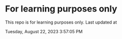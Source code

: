 # For learning purposes only
This repo is for learning purposes only.
Last updated at

Tuesday, August 22, 2023 3:57:05 PM

